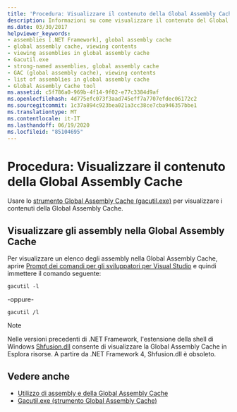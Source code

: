 ```yaml
---
title: 'Procedura: Visualizzare il contenuto della Global Assembly Cache'
description: Informazioni su come visualizzare il contenuto del Global Assembly Cache in .NET utilizzando lo strumento Global Assembly Cache (GAC) (gacutil.exe).
ms.date: 03/30/2017
helpviewer_keywords:
- assemblies [.NET Framework], global assembly cache
- global assembly cache, viewing contents
- viewing assemblies in global assembly cache
- Gacutil.exe
- strong-named assemblies, global assembly cache
- GAC (global assembly cache), viewing contents
- list of assemblies in global assembly cache
- Global Assembly Cache tool
ms.assetid: c5f786a0-969b-4f14-9f02-e77c3384d9af
ms.openlocfilehash: 4d775efc073f3aad745eff7a7707efdec06172c2
ms.sourcegitcommit: 1c37a894c923bea021a3cc38ce7cba946357bbe1
ms.translationtype: MT
ms.contentlocale: it-IT
ms.lasthandoff: 06/19/2020
ms.locfileid: "85104695"
---
```

# <a name="how-to-view-the-contents-of-the-global-assembly-cache"></a>Procedura: Visualizzare il contenuto della Global Assembly Cache

Usare lo [strumento Global Assembly Cache (gacutil.exe)](../tools/gacutil-exe-gac-tool.md) per visualizzare i contenuti della Global Assembly Cache.

## <a name="view-the-assemblies-in-the-gac"></a>Visualizzare gli assembly nella Global Assembly Cache

Per visualizzare un elenco degli assembly nella Global Assembly Cache, aprire [Prompt dei comandi per gli sviluppatori per Visual Studio](../tools/developer-command-prompt-for-vs.md) e quindi immettere il comando seguente:

```shell
gacutil -l
```

-oppure-

```shell
gacutil /l
```

> [!NOTE]
> Nelle versioni precedenti di .NET Framework, l'estensione della shell di Windows [Shfusion.dll](https://docs.microsoft.com/previous-versions/dotnet/netframework-4.0/34149zk3(v=vs.100)) consente di visualizzare la Global Assembly Cache in Esplora risorse. A partire da .NET Framework 4, Shfusion.dll è obsoleto.

## <a name="see-also"></a>Vedere anche

- [Utilizzo di assembly e della Global Assembly Cache](working-with-assemblies-and-the-gac.md)
- [Gacutil.exe (strumento Global Assembly Cache)](../tools/gacutil-exe-gac-tool.md)

